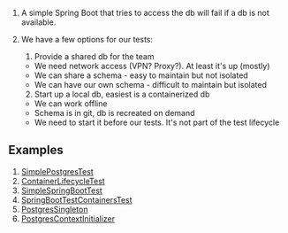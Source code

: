 1. A simple Spring Boot that tries to access the db will fail if a db is not available.
2. We have a few options for our tests:
    1. Provide a shared db for the team

    * We need network access (VPN? Proxy?). At least it's up (mostly)
    * We can share a schema - easy to maintain but not isolated
    * We can have our own schema - difficult to maintain but isolated

    2. Start up a local db, easiest is a containerized db

    * We can work offline
    * Schema is in git, db is recreated on demand
    * We need to start it before our tests. It's not part of the test lifecycle

## Examples

1. [SimplePostgresTest](src/test/java/com/att/training/ct/basic/SimplePostgresTest.java)
2. [ContainerLifecycleTest](src/test/java/com/att/training/ct/basic/ContainerLifecycleTest.java)
3. [SimpleSpringBootTest](src/test/java/com/att/training/ct/spring/SimpleSpringBootTest.java)
5. [SpringBootTestContainersTest](src/test/java/com/att/training/ct/spring/SpringBootTestContainersTest.java)
6. [PostgresSingleton](src/test/java/com/att/training/ct/spring/PostgresSingleton.java)
7. [PostgresContextInitializer](src/test/java/com/att/training/ct/spring/PostgresContextInitializer.java)